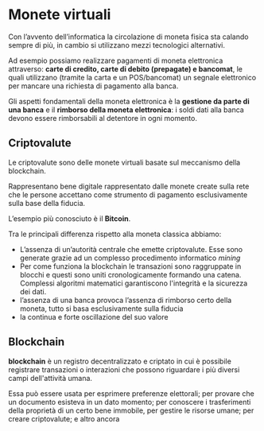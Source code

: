 ﻿# Monete virtuali

Con l’avvento dell’informatica la circolazione di moneta fisica sta calando sempre di più, in cambio si utilizzano mezzi tecnologici alternativi.

Ad esempio possiamo realizzare pagamenti di moneta elettronica attraverso: **carte di credito, carte di debito (prepagate) e bancomat**, le quali utilizzano (tramite la carta e un POS/bancomat) un segnale elettronico per mancare una richiesta di pagamento alla banca.

Gli aspetti fondamentali della moneta elettronica è la **gestione da parte di una banca** e il **rimborso della moneta elettronica**: i soldi dati alla banca devono essere rimborsabili al detentore in ogni momento.

## Criptovalute

Le criptovalute sono delle monete virtuali basate sul meccanismo della blockchain.

Rappresentano bene digitale rappresentato dalle monete create sulla rete che le persone accettano come strumento di pagamento esclusivamente sulla base della fiducia.

L’esempio più conosciuto è il **Bitcoin**.

Tra le principali differenza rispetto alla moneta classica abbiamo:

- L’assenza di un’autorità centrale che emette criptovalute. Esse sono generate grazie ad un complesso procedimento informatico *mining*
- Per come funziona la blockchain le transazioni sono raggruppate in blocchi e questi sono uniti cronologicamente formando una catena. Complessi algoritmi matematici garantiscono l'integrità e la sicurezza dei dati.
- l’assenza di una banca provoca l’assenza di rimborso certo della moneta, tutto si basa esclusivamente sulla fiducia
- la continua e forte oscillazione del suo valore

## Blockchain

**blockchain** è un registro decentralizzato e criptato in cui è possibile registrare transazioni o interazioni che possono riguardare i più diversi campi dell'attività umana. 

Essa può essere usata per esprimere preferenze elettorali; per provare che un documento esisteva in un dato momento; per conoscere i trasferimenti della proprietà di un certo bene immobile, per gestire le risorse umane; per creare criptovalute; e altro ancora
